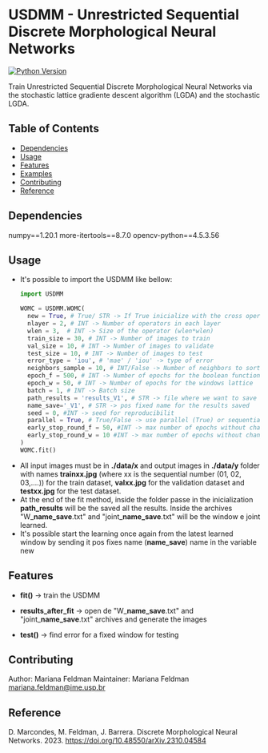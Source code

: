 
# USDMM - Unrestricted Sequential Discrete Morphological Neural Networks


[![Python Version](https://img.shields.io/badge/python-3.8-brightgreen.svg)](https://www.python.org/downloads/)

Train Unrestricted Sequential Discrete Morphological Neural Networks via the stochastic lattice gradiente descent algorithm (LGDA) and the stochastic LGDA.

## Table of Contents

- [Dependencies](#dependencies)
- [Usage](#usage)
- [Features](#features)
- [Examples](#examples)
- [Contributing](#contributing)
- [Reference](#reference)

## Dependencies

numpy==1.20.1
more-itertools==8.7.0
opencv-python==4.5.3.56

## Usage

* It's possible to import the USDMM like bellow:
  ```python
  import USDMM

  WOMC = USDMM.WOMC(
    new = True, # True/ STR -> If True inicialize with the cross operator/ If STR it will opens the file with the name passed
    nlayer = 2, # INT -> Number of operators in each layer
    wlen = 3,  # INT -> Size of the operator (wlen*wlen)
    train_size = 30, # INT -> Number of images to train 
    val_size = 10, # INT -> Number of images to validate
    test_size = 10, # INT -> Number of images to test
    error_type = 'iou', # 'mae' / 'iou' -> type of error
    neighbors_sample = 10, # INT/False -> Number of neighbors to sort
    epoch_f = 500, # INT -> Number of epochs for the boolean function lattice (fixed windows)
    epoch_w = 50, # INT -> Number of epochs for the windows lattice
    batch = 1, # INT -> Batch size
    path_results = 'results_V1', # STR -> file where we want to save the results
    name_save='_V1', # STR -> pos fixed name for the results saved
    seed = 0, #INT -> seed for reproducibilit
    parallel = True, # True/False -> use parallel (True) or sequential (False)
    early_stop_round_f = 50, #INT -> max number of epochs without changes in the boolean function lattice
    early_stop_round_w = 10 #INT -> max number of epochs without changes in the windows lattice
  )
  WOMC.fit()
  ```
* All input images must be in **./data/x** and output images in **./data/y** folder with names **trainxx.jpg** (where xx is the sequential number (01, 02, 03,....)) for the train dataset, **valxx.jpg** for the validation dataset and **testxx.jpg** for the test dataset.
* At the end of the fit method, inside the folder passe in the inicialization **path_results** will be the saved all the results. Inside the archives "W_**name_save**.txt" and "joint_**name_save**.txt"  will be the window e joint learned.
* It's possible start the learning once again from the latest learned window by sending it pos fixes name (**name_save**) name in the variable new


## Features

* **fit()** -> train the USDMM 

* **results_after_fit** -> open de  "W_**name_save**.txt" and "joint_**name_save**.txt" archives and generate the images

* **test()** -> find error for a fixed window for testing

## Contributing

Author: Mariana Feldman
Maintainer: Mariana Feldman <mariana.feldman@ime.usp.br>

## Reference

 D. Marcondes, M. Feldman, J. Barrera. Discrete Morphological Neural Networks. 2023.
 <https://doi.org/10.48550/arXiv.2310.04584>
